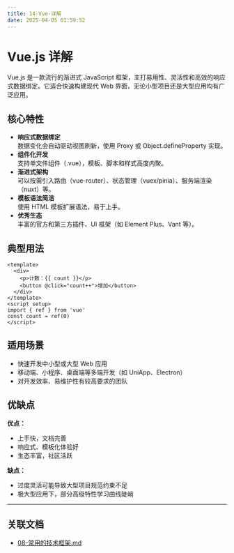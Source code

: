 ```yaml
---
title: 14-Vue-详解
date: 2025-04-05 01:59:52
---
```


# Vue.js 详解

Vue.js 是一款流行的渐进式 JavaScript 框架，主打易用性、灵活性和高效的响应式数据绑定。它适合快速构建现代 Web 界面，无论小型项目还是大型应用均有广泛应用。

## 核心特性

- **响应式数据绑定**  
  数据变化会自动驱动视图刷新，使用 Proxy 或 Object.defineProperty 实现。
- **组件化开发**  
  支持单文件组件（.vue），模板、脚本和样式高度内聚。
- **渐进式架构**  
  可以按需引入路由（vue-router）、状态管理（vuex/pinia）、服务端渲染（nuxt）等。
- **模板语法简洁**  
  使用 HTML 模板扩展语法，易于上手。
- **优秀生态**  
  丰富的官方和第三方插件、UI 框架（如 Element Plus、Vant 等）。

## 典型用法

```vue
<template>
  <div>
    <p>计数：{{ count }}</p>
    <button @click="count++">增加</button>
  </div>
</template>
<script setup>
import { ref } from 'vue'
const count = ref(0)
</script>
```

## 适用场景

- 快速开发中小型或大型 Web 应用
- 移动端、小程序、桌面端等多端开发（如 UniApp、Electron）
- 对开发效率、易维护性有较高要求的团队

## 优缺点

**优点：**
- 上手快，文档完善
- 响应式、模板化体验好
- 生态丰富，社区活跃

**缺点：**
- 过度灵活可能导致大型项目规范约束不足
- 极大型应用下，部分高级特性学习曲线陡峭

---

## 关联文档

- [08-常用的技术框架.md](./08-常用的技术框架.md)